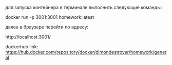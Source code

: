 для запуска контейнера в терминале выполнить следующие команды:

docker run -p 3001:3001 homework:latest

далее в браузере перейти по адресу: 

http://localhost:3001/

dockerhub link: https://hub.docker.com/repository/docker/dimondestroyer/homework/general
